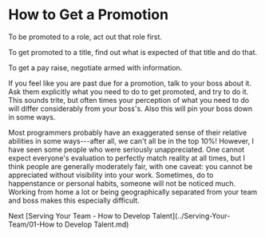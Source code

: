 # How to Get a Promotion

To be promoted to a role, act out that role first.

To get promoted to a title, find out what is expected of that title and do that.

To get a pay raise, negotiate armed with information.

If you feel like you are past due for a promotion, talk to your boss about it. Ask them explicitly what you need to do to get promoted, and try to do it. This sounds trite, but often times your perception of what you need to do will differ considerably from your boss's. Also this will pin your boss down in some ways.

Most programmers probably have an exaggerated sense of their relative abilities in some ways---after all, we can't all be in the top 10%! However, I have seen some people who were seriously unappreciated. One cannot expect everyone's evaluation to perfectly match reality at all times, but I think people are generally moderately fair, with one caveat: you cannot be appreciated without visibility into your work. Sometimes, do to happenstance or personal habits, someone will not be noticed much. Working from home a lot or being geographically separated from your team and boss makes this especially difficult.

Next [Serving Your Team - How to Develop Talent](../Serving-Your-Team/01-How to Develop Talent.md)

